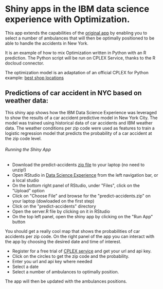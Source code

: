 # Shiny apps in the IBM data science experience with Optimization.

This app extends the capabilities of the [original app](https://github.com/IBMDataScience/dsx-shiny-apps) by enabling you to select a number of ambulances that will then be optimally positioned to be able to handle the accidents in New York.

It is an example of how to mix Optimization written in Python with an R prediction.
The Python script will be run on CPLEX Service, thanks to the R docloud connector.

The optimization model is an adaptation of an official CPLEX for Python example: [best shop locations](https://github.com/IBMDecisionOptimization/docplex-examples/blob/master/examples/mp/jupyter/chicago_coffee_shops.ipynb)

## Predictions of car accident in NYC based on weather data:

This shiny app shows how the IBM Data Science Experience was leveraged to show the results of a car accident predictive model in New York City. The model was trained using historical data of car accidents and IBM weather data. The weather conditions per zip code were used as features to train a logistic regression model that predicts the probability of a car accident at the zip code level. 

###### Running the Shiny App
- Download the predict-accidents [zip file](https://github.com/IBMDecisionOptimization/DOcplexcloud-R-predict-accidents-sample/archive/master.zip) to your laptop (no need to unzip!)
- Open RStudio in [Data Science Experience](http://datascience.ibm.com/) from the left navigation bar, or a local studio
- On the bottom right panel of RStudio, under "Files", click on the "Upload" option
- Click on "Choose File" and browse for the "predict-accidents.zip" on your laptop (dowloaded on the first step)
- Click on the "predict-accidents" directory
- Open the server.R file by clicking on it in RStudio
- On the top left panel, open the shiny app by clicking on the "Run App" button

You should get a really cool map that shows the probabilities of car accidents per zip code. On the right panel of the app you can interact with the app by choosing the desired date and time of interest. 

- Register for a free trial of [CPLEX service](https://dropsolve-oaas.docloud.ibmcloud.com/software/analytics/docloud) and get your url and api key.
- Click on the circles to get the zip code and the probability.
- Enter you url and api key where needed
- Select a date
- Select a number of ambulances to optimally position.

The app will then be updated with the ambulances positions.
